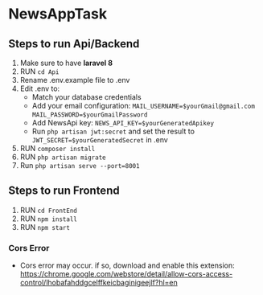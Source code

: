 # NewsAppTask
## Steps to run Api/Backend
1) Make sure to have **laravel 8**
2) RUN `cd Api`
3) Rename .env.example file to .env
4) Edit .env to:
   - Match your database credentials
   - Add your email configuration: `MAIL_USERNAME=$yourGmail@gmail.com`  `MAIL_PASSWORD=$yourGmailPassword`
   - Add NewsApi key: `NEWS_API_KEY=$yourGeneratedApikey`
   - Run `php artisan jwt:secret` and set the result to `JWT_SECRET=$yourGeneratedSecret` in .env 
5) RUN `composer install`
6) RUN `php artisan migrate`
7) Run `php artisan serve --port=8001`

## Steps to run Frontend
1) RUN `cd FrontEnd`
2) RUN `npm install`
3) RUN `npm start`

### Cors Error
- Cors error may occur. if so, download and enable this extension: https://chrome.google.com/webstore/detail/allow-cors-access-control/lhobafahddgcelffkeicbaginigeejlf?hl=en
